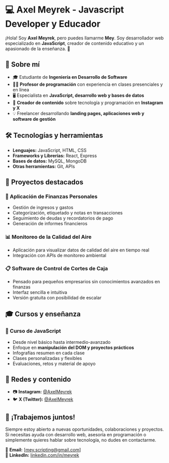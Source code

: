 # 💻 Axel Meyrek - Javascript Developer y Educador

¡Hola! Soy **Axel Meyrek**, pero puedes llamarme **Mey**. Soy desarrollador web especializado en **JavaScript**, creador de contenido educativo y un apasionado de la enseñanza. 🚀

## 🚀 Sobre mí
- 🎓 Estudiante de **Ingeniería en Desarrollo de Software**
- 👨‍🏫 **Profesor de programación** con experiencia en clases presenciales y en línea
- 🖥️ Especialista en **JavaScript, desarrollo web y bases de datos**
- 🎥 **Creador de contenido** sobre tecnología y programación en **Instagram y X**
- 💡 Freelancer desarrollando **landing pages, aplicaciones web y software de gestión**

## 🛠️ Tecnologías y herramientas
- **Lenguajes:** JavaScript, HTML, CSS
- **Frameworks y Librerías:** React, Express
- **Bases de datos:** MySQL, MongoDB
- **Otras herramientas:** Git, APIs


## 📌 Proyectos destacados
### 🌱 Aplicación de Finanzas Personales
- Gestión de ingresos y gastos
- Categorización, etiquetado y notas en transacciones
- Seguimiento de deudas y recordatorios de pago
- Generación de informes financieros

### 📊 Monitoreo de la Calidad del Aire
- Aplicación para visualizar datos de calidad del aire en tiempo real
- Integración con APIs de monitoreo ambiental

### 📋 Software de Control de Cortes de Caja
- Pensado para pequeños empresarios sin conocimientos avanzados en finanzas
- Interfaz sencilla e intuitiva
- Versión gratuita con posibilidad de escalar

## 🎓 Cursos y enseñanza
### 🚀 Curso de JavaScript
- Desde nivel básico hasta intermedio-avanzado
- Enfoque en **manipulación del DOM y proyectos prácticos**
- Infografías resumen en cada clase
- Clases personalizadas y flexibles
- Evaluaciones, retos y material de apoyo

## 📢 Redes y contenido
- 📷 **Instagram:** [@AxelMeyrek](https://www.instagram.com/axel_meyrek/)
- 🐦 **X (Twitter):** [@AxelMeyrek](https://twitter.com/axel_meyrek)

## 🤝 ¡Trabajemos juntos!
Siempre estoy abierto a nuevas oportunidades, colaboraciones y proyectos. Si necesitas ayuda con desarrollo web, asesoría en programación o simplemente quieres hablar sobre tecnología, no dudes en contactarme.

📩 **Email:** [mey.scripting@gmail.com]  
💼 **LinkedIn:** [linkedin.com/in/meyrek](https://www.linkedin.com/in/axelmeyrek/)
